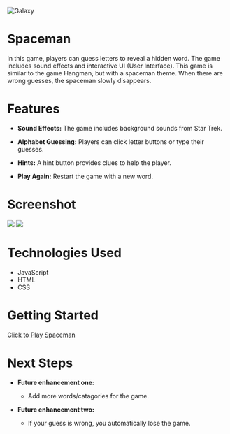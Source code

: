 ![Galaxy](https://images.unsplash.com/photo-1598735810846-95cdc1e20150?q=80&w=2010&auto=format&fit=crop&ixlib=rb-4.0.3&ixid=M3wxMjA3fDB8MHxwaG90by1wYWdlfHx8fGVufDB8fHx8fA%3D%3D)

# Spaceman
In this game, players can guess letters to reveal a hidden word. The game includes sound effects and interactive UI (User Interface). This game is similar to the game Hangman, but with a spaceman theme. When there are wrong guesses, the spaceman slowly disappears. 

# Features

- **Sound Effects:** The game includes background sounds from Star Trek.

- **Alphabet Guessing:** Players can click letter buttons or type their guesses.

- **Hints:** A hint button provides clues to help the player.

- **Play Again:** Restart the game with a new word.

# Screenshot

<img src="https://i.imgur.com/ZyH1Js0.jpg">
<img src="https://i.imgur.com/VcVcC0r.jpeg">

# Technologies Used

- JavaScript
- HTML
- CSS


# Getting Started

[Click to Play Spaceman](https://tanisha-png.github.io/Spaceman/)

# Next Steps

- **Future enhancement one:** 
    - Add more words/catagories for the game.

-  **Future enhancement two:**
    - If your guess is wrong, you automatically lose the game.
